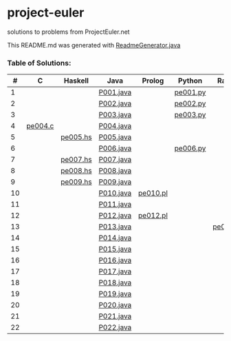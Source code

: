 # project-euler
solutions to problems from ProjectEuler.net

This README.md was generated with [ReadmeGenerator.java](https://github.com/pepers/project-euler/blob/master/java/src/main/java/ReadmeGenerator.java)

### Table of Solutions:
| # | C | Haskell | Java | Prolog | Python | Racket | 
| --- | --- | --- | --- | --- | --- | --- | 
| 1 |  |  | [P001.java](https://github.com/pepers/project-euler/blob/master/java/src/main/java/P001.java) |  | [pe001.py](https://github.com/pepers/project-euler/blob/master/python/pe001.py) |  | 
| 2 |  |  | [P002.java](https://github.com/pepers/project-euler/blob/master/java/src/main/java/P002.java) |  | [pe002.py](https://github.com/pepers/project-euler/blob/master/python/pe002.py) |  | 
| 3 |  |  | [P003.java](https://github.com/pepers/project-euler/blob/master/java/src/main/java/P003.java) |  | [pe003.py](https://github.com/pepers/project-euler/blob/master/python/pe003.py) |  | 
| 4 | [pe004.c](https://github.com/pepers/project-euler/blob/master/c/pe004.c) |  | [P004.java](https://github.com/pepers/project-euler/blob/master/java/src/main/java/P004.java) |  |  |  | 
| 5 |  | [pe005.hs](https://github.com/pepers/project-euler/blob/master/haskell/pe005.hs) | [P005.java](https://github.com/pepers/project-euler/blob/master/java/src/main/java/P005.java) |  |  |  | 
| 6 |  |  | [P006.java](https://github.com/pepers/project-euler/blob/master/java/src/main/java/P006.java) |  | [pe006.py](https://github.com/pepers/project-euler/blob/master/python/pe006.py) |  | 
| 7 |  | [pe007.hs](https://github.com/pepers/project-euler/blob/master/haskell/pe007.hs) | [P007.java](https://github.com/pepers/project-euler/blob/master/java/src/main/java/P007.java) |  |  |  | 
| 8 |  | [pe008.hs](https://github.com/pepers/project-euler/blob/master/haskell/pe008.hs) | [P008.java](https://github.com/pepers/project-euler/blob/master/java/src/main/java/P008.java) |  |  |  | 
| 9 |  | [pe009.hs](https://github.com/pepers/project-euler/blob/master/haskell/pe009.hs) | [P009.java](https://github.com/pepers/project-euler/blob/master/java/src/main/java/P009.java) |  |  |  | 
| 10 |  |  | [P010.java](https://github.com/pepers/project-euler/blob/master/java/src/main/java/P010.java) | [pe010.pl](https://github.com/pepers/project-euler/blob/master/prolog/pe010.pl) |  |  | 
| 11 |  |  | [P011.java](https://github.com/pepers/project-euler/blob/master/java/src/main/java/P011.java) |  |  |  | 
| 12 |  |  | [P012.java](https://github.com/pepers/project-euler/blob/master/java/src/main/java/P012.java) | [pe012.pl](https://github.com/pepers/project-euler/blob/master/prolog/pe012.pl) |  |  | 
| 13 |  |  | [P013.java](https://github.com/pepers/project-euler/blob/master/java/src/main/java/P013.java) |  |  | [pe013.rkt](https://github.com/pepers/project-euler/blob/master/racket/pe013.rkt) | 
| 14 |  |  | [P014.java](https://github.com/pepers/project-euler/blob/master/java/src/main/java/P014.java) |  |  |  | 
| 15 |  |  | [P015.java](https://github.com/pepers/project-euler/blob/master/java/src/main/java/P015.java) |  |  |  | 
| 16 |  |  | [P016.java](https://github.com/pepers/project-euler/blob/master/java/src/main/java/P016.java) |  |  |  | 
| 17 |  |  | [P017.java](https://github.com/pepers/project-euler/blob/master/java/src/main/java/P017.java) |  |  |  | 
| 18 |  |  | [P018.java](https://github.com/pepers/project-euler/blob/master/java/src/main/java/P018.java) |  |  |  | 
| 19 |  |  | [P019.java](https://github.com/pepers/project-euler/blob/master/java/src/main/java/P019.java) |  |  |  | 
| 20 |  |  | [P020.java](https://github.com/pepers/project-euler/blob/master/java/src/main/java/P020.java) |  |  |  | 
| 21 |  |  | [P021.java](https://github.com/pepers/project-euler/blob/master/java/src/main/java/P021.java) |  |  |  | 
| 22 |  |  | [P022.java](https://github.com/pepers/project-euler/blob/master/java/src/main/java/P022.java) |  |  |  | 

